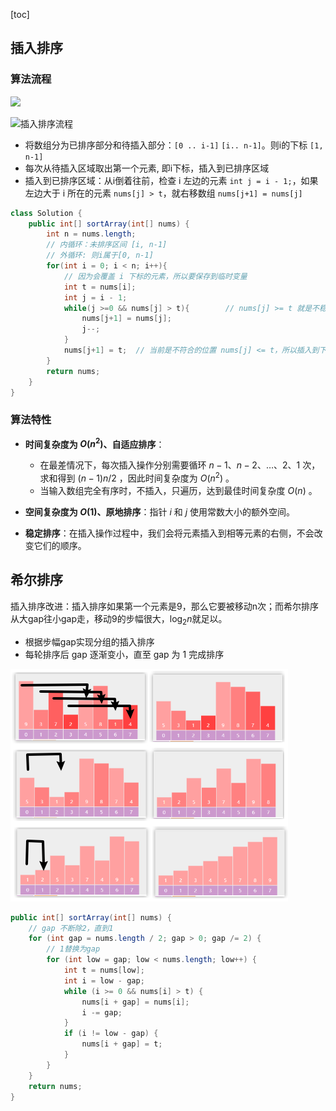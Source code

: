 [toc]

## 插入排序

### 算法流程

![](https://cdn.jsdelivr.net/gh/sword4869/pic1@main/images/202407112137353.gif)



![插入排序流程](https://www.hello-algo.com/chapter_sorting/insertion_sort.assets/insertion_sort_overview.png)

- 将数组分为已排序部分和待插入部分：`[0 .. i-1]`  `[i.. n-1]`。则i的下标 `[1, n-1]`
- 每次从待插入区域取出第一个元素, 即i下标，插入到已排序区域
- 插入到已排序区域：从i倒着往前，检查 i 左边的元素 `int j = i - 1;`，如果左边大于 i 所在的元素 `nums[j] > t`，就右移数组 `nums[j+1] = nums[j]`

```java
class Solution {
    public int[] sortArray(int[] nums) {
        int n = nums.length;
        // 内循环：未排序区间 [i, n-1]
        // 外循环: 则i属于[0, n-1]
        for(int i = 0; i < n; i++){
        	// 因为会覆盖 i 下标的元素，所以要保存到临时变量
            int t = nums[i];
            int j = i - 1;
            while(j >=0 && nums[j] > t){		// nums[j] >= t 就是不稳定了
                nums[j+1] = nums[j];
                j--;
            }
            nums[j+1] = t;	// 当前是不符合的位置 nums[j] <= t，所以插入到下一个位置
        }
        return nums;
    }
}
```
### 算法特性

- **时间复杂度为 $O(n^2)$、自适应排序**：
  - 在最差情况下，每次插入操作分别需要循环 $n - 1$、$n-2$、$\dots$、$2$、$1$ 次，求和得到 $(n - 1) n / 2$ ，因此时间复杂度为 $O(n^2)$ 。
  - 当输入数组完全有序时，不插入，只遍历，达到最佳时间复杂度 $O(n)$ 。

- **空间复杂度为 $O(1)$、原地排序**：指针 $i$ 和 $j$ 使用常数大小的额外空间。
- **稳定排序**：在插入操作过程中，我们会将元素插入到相等元素的右侧，不会改变它们的顺序。

## 希尔排序

插入排序改进：插入排序如果第一个元素是9，那么它要被移动n次；而希尔排序从大gap往小gap走，移动9的步幅很大，$\log_2 n$就足以。


* 根据步幅gap实现分组的插入排序
* 每轮排序后 gap 逐渐变小，直至 gap 为 1 完成排序 

![alt text](../../../images/image-36.png)
```java
public int[] sortArray(int[] nums) {
    // gap 不断除2，直到1
    for (int gap = nums.length / 2; gap > 0; gap /= 2) {
        // 1替换为gap
        for (int low = gap; low < nums.length; low++) {
            int t = nums[low];
            int i = low - gap;
            while (i >= 0 && nums[i] > t) {
                nums[i + gap] = nums[i];
                i -= gap;
            }
            if (i != low - gap) {
                nums[i + gap] = t;
            }
        }
    }
    return nums;
}
```
